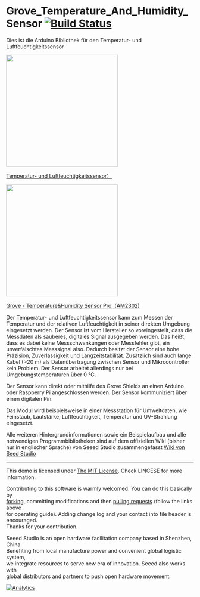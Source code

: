 Grove_Temperature_And_Humidity_Sensor  [![Build Status](https://travis-ci.com/Seeed-Studio/Grove_Temperature_And_Humidity_Sensor.svg?branch=master)](https://travis-ci.com/Seeed-Studio/Grove_Temperature_And_Humidity_Sensor)
=====================================

Dies ist die Arduino Bibliothek für den Temperatur- und Luftfeuchtigkeitssensor

<img src=https://statics3.seeedstudio.com/images/101020011%201.jpg width=300>

[Temperatur- und Luftfeuchtigkeitssensor）](https://www.seeedstudio.com/Grove-Temperature-%26-Humidity-Sensor-%EF%BC%88DHT11%EF%BC%89-p-745.html)

<img src=https://statics3.seeedstudio.com/images/101020019%201.jpg width=300>

[Grove - Temperature&Humidity Sensor Pro（AM2302)](https://www.makeyourschool.de/material/temperatur-luftfeuchtigkeitssensor/)

Der Temperatur- und Luftfeuchtigkeitssensor kann zum Messen der Temperatur und der relativen Luftfeuchtigkeit in seiner direkten Umgebung eingesetzt werden. Der Sensor ist vom Hersteller so voreingestellt, dass die Messdaten als sauberes, digitales Signal ausgegeben werden. Das heißt, dass es dabei keine Messschwankungen oder Messfehler gibt, ein unverfälschtes Messsignal also. Dadurch besitzt der Sensor eine hohe Präzision, Zuverlässigkeit und Langzeitstabilität. Zusätzlich sind auch lange Kabel (>20 m) als Datenübertragung zwischen Sensor und Mikrocontroller kein Problem. Der Sensor arbeitet allerdings nur bei Umgebungstemperaturen über 0 °C.

Der Sensor kann direkt oder mithilfe des Grove Shields an einen Arduino oder Raspberry Pi angeschlossen werden. Der Sensor kommuniziert über einen digitalen Pin.

Das Modul wird beispielsweise in einer Messstation für Umweltdaten, wie Feinstaub, Lautstärke, Luftfeuchtigkeit, Temperatur und UV-Strahlung eingesetzt.

Alle weiteren Hintergrundinformationen sowie ein Beispielaufbau und alle notwendigen Programmbibliotheken sind auf dem offiziellen Wiki (bisher nur in englischer Sprache) von Seeed Studio zusammengefasst [Wiki von Seed Studio](http://wiki.seeedstudio.com/Grove-TemperatureAndHumidity_Sensor/) 

----

This demo is licensed under [The MIT License](http://opensource.org/licenses/mit-license.php). Check LINCESE for more information.<br>

Contributing to this software is warmly welcomed. You can do this basically by<br>
[forking](https://help.github.com/articles/fork-a-repo), committing modifications and then [pulling requests](https://help.github.com/articles/using-pull-requests) (follow the links above<br>
for operating guide). Adding change log and your contact into file header is encouraged.<br>
Thanks for your contribution.

Seeed Studio is an open hardware facilitation company based in Shenzhen, China. <br>
Benefiting from local manufacture power and convenient global logistic system, <br>
we integrate resources to serve new era of innovation. Seeed also works with <br>
global distributors and partners to push open hardware movement.<br>

[![Analytics](https://ga-beacon.appspot.com/UA-46589105-3/Grove_Temperature_And_Humidity_Sensor)](https://github.com/igrigorik/ga-beacon)
